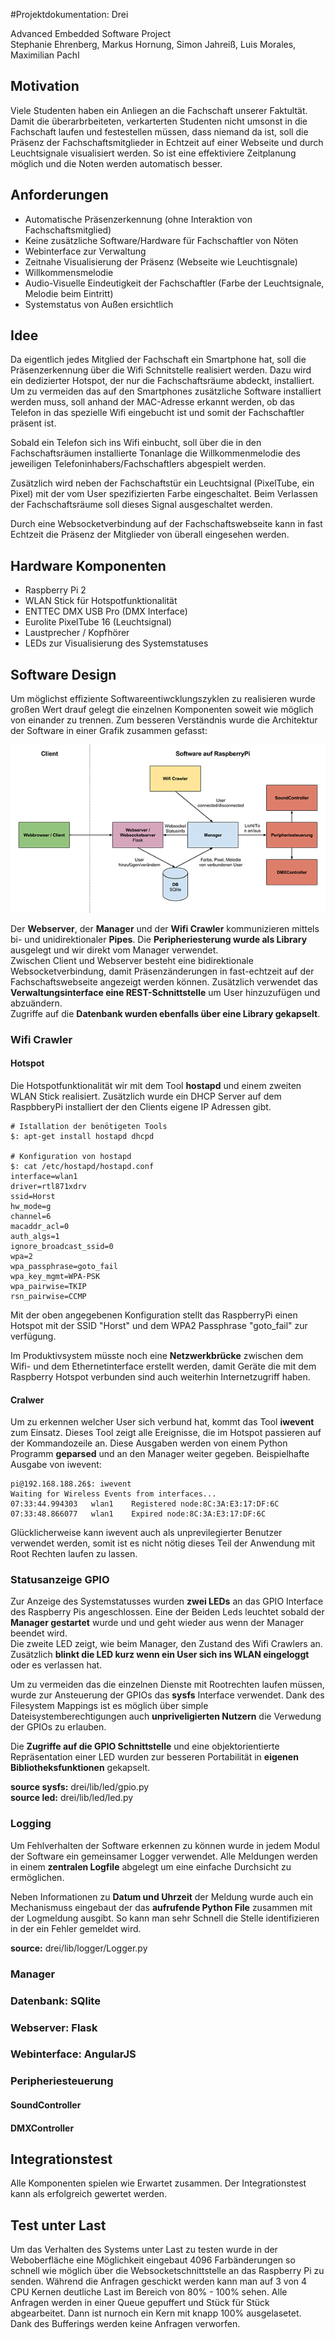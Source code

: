 #Projektdokumentation: Drei

Advanced Embedded Software Project    
Stephanie Ehrenberg, Markus Hornung, Simon Jahreiß, Luis Morales, Maximilian Pachl


## Motivation

Viele Studenten haben ein Anliegen an die Fachschaft unserer Faktultät. Damit die überarbrbeiteten, verkarterten Studenten nicht umsonst in die Fachschaft laufen und festestellen müssen, dass niemand da ist, soll die Präsenz der Fachschaftsmitglieder in Echtzeit auf einer Webseite und durch Leuchtsignale visualisiert werden. So ist eine effektiviere Zeitplanung möglich und die Noten werden automatisch besser.


## Anforderungen

* Automatische Präsenzerkennung (ohne Interaktion von Fachschaftsmitglied)
* Keine zusätzliche Software/Hardware für Fachschaftler von Nöten
* Webinterface zur Verwaltung
* Zeitnahe Visualisierung der Präsenz (Webseite wie Leuchtisgnale)
* Willkommensmelodie
* Audio-Visuelle Eindeutigkeit der Fachschaftler (Farbe der Leuchtsignale, Melodie beim Eintritt)
* Systemstatus von Außen ersichtlich


## Idee

Da eigentlich jedes Mitglied der Fachschaft ein Smartphone hat, soll die Präsenzerkennung über die Wifi Schnitstelle realisiert werden. Dazu wird ein dedizierter Hotspot, der nur die Fachschaftsräume abdeckt, installiert. Um zu vermeiden das auf den Smartphones zusätzliche Software installiert werden muss, soll anhand der MAC-Adresse erkannt werden, ob das Telefon in das spezielle Wifi eingebucht ist und somit der Fachschaftler präsent ist.

Sobald ein Telefon sich ins Wifi einbucht, soll über die in den Fachschaftsräumen installierte Tonanlage die Willkommenmelodie des jeweiligen Telefoninhabers/Fachschaftlers abgespielt werden.

Zusätzlich wird neben der Fachschaftstür ein Leuchtsignal (PixelTube, ein Pixel) mit der vom User spezifizierten Farbe eingeschaltet. Beim Verlassen der Fachschaftsräume soll dieses Signal ausgeschaltet werden.

Durch eine Websocketverbindung auf der Fachschaftswebseite kann in fast Echtzeit die Präsenz der Mitglieder von überall eingesehen werden.


## Hardware Komponenten

* Raspberry Pi 2
* WLAN Stick für Hotspotfunktionalität
* ENTTEC DMX USB Pro (DMX Interface)
* Eurolite PixelTube 16 (Leuchtsignal)
* Laustprecher / Kopfhörer
* LEDs zur Visualisierung des Systemstatuses


## Software Design

Um möglichst effiziente Softwareentiwcklungszyklen zu realisieren wurde großen Wert drauf gelegt die einzelnen Komponenten soweit wie möglich von einander zu trennen.
Zum besseren Verständnis wurde die Architektur der Software in einer Grafik zusammen gefasst:

![System Overview](overview.png)

Der **Webserver**, der **Manager** und der **Wifi Crawler** kommunizieren mittels bi- und unidirektionaler **Pipes**.
Die **Peripheriesterung wurde als Library** ausgelegt und wir direkt vom Manager verwendet.     
Zwischen Client und Webserver besteht eine bidirektionale Websocketverbindung, damit Präsenzänderungen in fast-echtzeit auf der Fachschaftswebseite angezeigt werden können. Zusätzlich verwendet das **Verwaltungsinterface eine REST-Schnittstelle** um User hinzuzufügen und abzuändern.    
Zugriffe auf die **Datenbank wurden ebenfalls über eine Library gekapselt**.


### Wifi Crawler

#### Hotspot
Die Hotspotfunktionalität wir mit dem Tool **hostapd** und einem zweiten WLAN Stick realisiert. Zusätzlich wurde ein DHCP Server auf dem RaspbberyPi installiert der den Clients eigene IP Adressen gibt.

	# Istallation der benötigeten Tools
	$: apt-get install hostapd dhcpd
	
	# Konfiguration von hostapd
	$: cat /etc/hostapd/hostapd.conf
	interface=wlan1
	driver=rtl871xdrv
	ssid=Horst    
	hw_mode=g
	channel=6
	macaddr_acl=0
	auth_algs=1
	ignore_broadcast_ssid=0
	wpa=2
	wpa_passphrase=goto_fail
	wpa_key_mgmt=WPA-PSK
	wpa_pairwise=TKIP
	rsn_pairwise=CCMP
	
Mit der oben angegebenen Konfiguration stellt das RaspberryPi einen Hotspot mit der SSID "Horst" und dem WPA2 Passphrase "goto_fail" zur verfügung.
	
Im Produktivsystem müsste noch eine **Netzwerkbrücke** zwischen dem Wifi- und dem Ethernetinterface erstellt werden, damit Geräte die mit dem Raspberry Hotspot verbunden sind auch weiterhin Internetzugriff haben.
	
#### Cralwer

Um zu erkennen welcher User sich verbund hat, kommt das Tool **iwevent** zum Einsatz. Dieses Tool zeigt alle Ereignisse, die im Hotspot passieren auf der Kommandozeile an. Diese Ausgaben werden von einem Python Programm **geparsed** und an den Manager weiter gegeben. Beispielhafte Ausgabe von iwevent:

	pi@192.168.188.26$: iwevent
	Waiting for Wireless Events from interfaces...
	07:33:44.994303   wlan1    Registered node:8C:3A:E3:17:DF:6C
	07:33:48.866077   wlan1    Expired node:8C:3A:E3:17:DF:6C
	
Glücklicherweise kann iwevent auch als unprevilegierter Benutzer verwendet werden, somit ist es nicht nötig dieses Teil der Anwendung mit Root Rechten laufen zu lassen.


### Statusanzeige GPIO

Zur Anzeige des Systemstatusses wurden **zwei LEDs** an das GPIO Interface des Raspberry Pis angeschlossen. Eine der Beiden Leds leuchtet sobald der **Manager gestartet** wurde und und geht wieder aus wenn der Manager beendet wird.    
Die zweite LED zeigt, wie beim Manager, den Zustand des Wifi Crawlers an. Zusätzlich **blinkt die LED kurz wenn ein User sich ins WLAN eingeloggt** oder es verlassen hat.

Um zu vermeiden das die einzelnen Dienste mit Rootrechten laufen müssen, wurde zur Ansteuerung der GPIOs das **sysfs** Interface verwendet. Dank des Filesystem Mappings ist es möglich über simple Dateisystemberechtigungen auch **unpriveligierten  Nutzern** die Verwedung der GPIOs zu erlauben.

Die **Zugriffe auf die GPIO Schnittstelle** und eine objektorientierte Repräsentation einer LED wurden zur besseren Portabilität in **eigenen Bibliotheksfunktionen** gekapselt.

**source sysfs:** drei/lib/led/gpio.py    
**source led:** drei/lib/led/led.py

### Logging

Um Fehlverhalten der Software erkennen zu können wurde in jedem Modul der Software ein gemeinsamer Logger verwendet. Alle Meldungen werden in einem **zentralen Logfile** abgelegt um eine einfache Durchsicht zu ermöglichen.

Neben Informationen zu **Datum und Uhrzeit** der Meldung wurde auch ein Mechanismuss eingebaut der das **aufrufende Python File** zusammen mit der Logmeldung ausgibt. So kann man sehr Schnell die Stelle identifizieren in der ein Fehler gemeldet wird.

**source:** drei/lib/logger/Logger.py


### Manager

### Datenbank: SQlite

### Webserver: Flask

### Webinterface: AngularJS

### Peripheriesteuerung

#### SoundController

#### DMXController

## Integrationstest

Alle Komponenten spielen wie Erwartet zusammen. Der Integrationstest kann als erfolgreich gewertet werden.

## Test unter Last

Um das Verhalten des Systems unter Last zu testen wurde in der Weboberfläche eine Möglichkeit eingebaut 4096 Farbänderungen so schnell wie möglich über die Websocketschnittstelle an das Raspberry Pi zu senden.
Während die Anfragen geschickt werden kann man auf 3 von 4 CPU Kernen deutliche Last im Bereich von 80% - 100% sehen. Alle Anfragen werden in einer Queue gepuffert und Stück für Stück abgearbeitet. Dann ist nurnoch ein Kern mit knapp 100% ausgelasetet.   
Dank des Bufferings werden keine Anfragen verworfen.